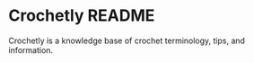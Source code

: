 # Crochetly README

Crochetly is a knowledge base of crochet terminology, tips, and information. 



